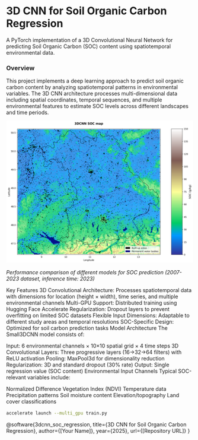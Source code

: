 # 3D CNN for Soil Organic Carbon Regression

A PyTorch implementation of a 3D Convolutional Neural Network for predicting Soil Organic Carbon (SOC) content using spatiotemporal environmental data.

### Overview
This project implements a deep learning approach to predict soil organic carbon content by analyzing spatiotemporal patterns in environmental variables. The 3D CNN architecture processes multi-dimensional data including spatial coordinates, temporal sequences, and multiple environmental features to estimate SOC levels across different landscapes and time periods.

![Mapping of SOC prediction using the 3DCNN for the year 2023](../assets/AllModelsComparison/AllModelsComparison_3DCNN_MAX_OC_150_Beginning_2007_End_2023_InferenceTime2023_20250527_155525.png)

*Performance comparison of different models for SOC prediction (2007-2023 dataset, inference time: 2023)*

Key Features
3D Convolutional Architecture: Processes spatiotemporal data with dimensions for location (height × width), time series, and multiple environmental channels
Multi-GPU Support: Distributed training using Hugging Face Accelerate
Regularization: Dropout layers to prevent overfitting on limited SOC datasets
Flexible Input Dimensions: Adaptable to different study areas and temporal resolutions
SOC-Specific Design: Optimized for soil carbon prediction tasks
Model Architecture
The Small3DCNN model consists of:

Input: 6 environmental channels × 10×10 spatial grid × 4 time steps
3D Convolutional Layers: Three progressive layers (16→32→64 filters) with ReLU activation
Pooling: MaxPool3d for dimensionality reduction
Regularization: 3D and standard dropout (30% rate)
Output: Single regression value (SOC content)
Environmental Input Channels
Typical SOC-relevant variables include:

Normalized Difference Vegetation Index (NDVI)
Temperature data
Precipitation patterns
Soil moisture content
Elevation/topography
Land cover classifications


```bash
accelerate launch --multi_gpu train.py
```

@software{3dcnn_soc_regression,
  title={3D CNN for Soil Organic Carbon Regression},
  author={[Your Name]},
  year={2025},
  url={[Repository URL]}
}
